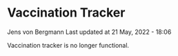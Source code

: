 Vaccination Tracker
================
Jens von Bergmann
Last updated at 21 May, 2022 - 18:06

Vaccination tracker is no longer functional.
